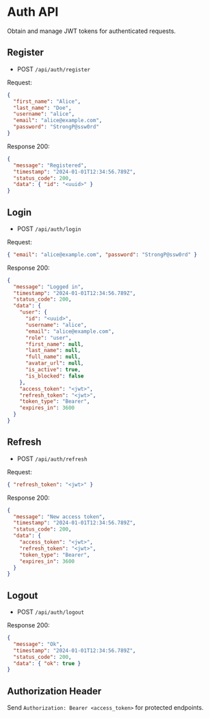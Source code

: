 # Auth API

Obtain and manage JWT tokens for authenticated requests.

## Register

- POST `/api/auth/register`

Request:

```json
{
  "first_name": "Alice",
  "last_name": "Doe",
  "username": "alice",
  "email": "alice@example.com",
  "password": "StrongP@ssw0rd"
}
```

Response 200:

```json
{
  "message": "Registered",
  "timestamp": "2024-01-01T12:34:56.789Z",
  "status_code": 200,
  "data": { "id": "<uuid>" }
}
```

## Login

- POST `/api/auth/login`

Request:

```json
{ "email": "alice@example.com", "password": "StrongP@ssw0rd" }
```

Response 200:

```json
{
  "message": "Logged in",
  "timestamp": "2024-01-01T12:34:56.789Z",
  "status_code": 200,
  "data": {
    "user": {
      "id": "<uuid>",
      "username": "alice",
      "email": "alice@example.com",
      "role": "user",
      "first_name": null,
      "last_name": null,
      "full_name": null,
      "avatar_url": null,
      "is_active": true,
      "is_blocked": false
    },
    "access_token": "<jwt>",
    "refresh_token": "<jwt>",
    "token_type": "Bearer",
    "expires_in": 3600
  }
}
```

## Refresh

- POST `/api/auth/refresh`

Request:

```json
{ "refresh_token": "<jwt>" }
```

Response 200:

```json
{
  "message": "New access token",
  "timestamp": "2024-01-01T12:34:56.789Z",
  "status_code": 200,
  "data": {
    "access_token": "<jwt>",
    "refresh_token": "<jwt>",
    "token_type": "Bearer",
    "expires_in": 3600
  }
}
```

## Logout

- POST `/api/auth/logout`

Response 200:

```json
{
  "message": "Ok",
  "timestamp": "2024-01-01T12:34:56.789Z",
  "status_code": 200,
  "data": { "ok": true }
}
```

## Authorization Header

Send `Authorization: Bearer <access_token>` for protected endpoints.
